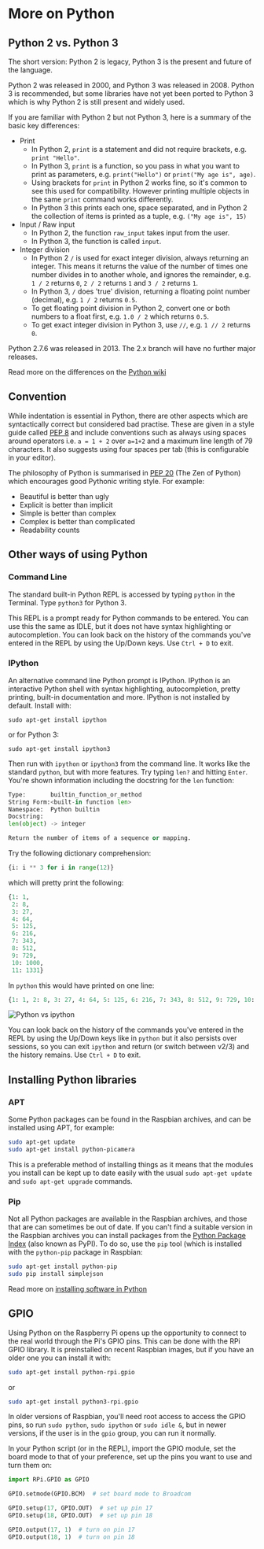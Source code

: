 # More on Python

## Python 2 vs. Python 3

The short version: Python 2 is legacy, Python 3 is the present and future of the language.

Python 2 was released in 2000, and Python 3 was released in 2008. Python 3 is recommended, but some libraries have not yet been ported to Python 3 which is why Python 2 is still present and widely used.

If you are familiar with Python 2 but not Python 3, here is a summary of the basic key differences:

- Print
    - In Python 2, `print` is a statement and did not require brackets, e.g. `print "Hello"`.
    - In Python 3, `print` is a function, so you pass in what you want to print as parameters, e.g. `print("Hello")` or `print("My age is", age)`.
    - Using brackets for `print` in Python 2 works fine, so it's common to see this used for compatibility. However printing multiple objects in the same `print` command works differently.
    - In Python 3 this prints each one, space separated, and in Python 2 the collection of items is printed as a tuple, e.g. `("My age is", 15)`
-  Input / Raw input
    -  In Python 2, the function `raw_input` takes input from the user.
    -  In Python 3, the function is called `input`.
- Integer division
    - In Python 2 `/` is used for exact integer division, always returning an integer. This means it returns the value of the number of times one number divides in to another whole, and ignores the remainder, e.g. `1 / 2` returns `0`, `2 / 2` returns `1` and `3 / 2` returns `1`.
    - In Python 3, `/` does 'true' division, returning a floating point number (decimal), e.g. `1 / 2` returns `0.5`.
    - To get floating point division in Python 2, convert one or both numbers to a float first, e.g. `1.0 / 2` which returns `0.5`.
    - To get exact integer division in Python 3, use `//`, e.g. `1 // 2` returns `0`.

Python 2.7.6 was released in 2013. The 2.x branch will have no further major releases.

Read more on the differences on the [Python wiki](https://wiki.python.org/moin/Python2orPython3)

## Convention

While indentation is essential in Python, there are other aspects which are syntactically correct but considered bad practise. These are given in a style guide called [PEP 8](http://legacy.python.org/dev/peps/pep-0008/) and include conventions such as always using spaces around operators i.e. `a = 1 + 2` over `a=1+2` and a maximum line length of 79 characters. It also suggests using four spaces per tab (this is configurable in your editor).

The philosophy of Python is summarised in [PEP 20](http://legacy.python.org/dev/peps/pep-0020/) (The Zen of Python) which encourages good Pythonic writing style. For example:

- Beautiful is better than ugly
- Explicit is better than implicit
- Simple is better than complex
- Complex is better than complicated
- Readability counts

## Other ways of using Python

### Command Line

The standard built-in Python REPL is accessed by typing `python` in the Terminal. Type `python3` for Python 3.

This REPL is a prompt ready for Python commands to be entered. You can use this the same as IDLE, but it does not have syntax highlighting or autocompletion. You can look back on the history of the commands you've entered in the REPL by using the Up/Down keys. Use `Ctrl + D` to exit.

### IPython

An alternative command line Python prompt is IPython. IPython is an interactive Python shell with syntax highlighting, autocompletion, pretty printing, built-in documentation and more. IPython is not installed by default. Install with:

```
sudo apt-get install ipython
```

or for Python 3:

```
sudo apt-get install ipython3
```

Then run with `ipython` or `ipython3` from the command line. It works like the standard `python`, but with more features. Try typing `len?` and hitting `Enter`. You're shown information including the docstring for the `len` function:

```python
Type:       builtin_function_or_method
String Form:<built-in function len>
Namespace:  Python builtin
Docstring:
len(object) -> integer

Return the number of items of a sequence or mapping.
```

Try the following dictionary comprehension:

```python
{i: i ** 3 for i in range(12)}
```

which will pretty print the following:

```python
{1: 1,
 2: 8,
 3: 27,
 4: 64,
 5: 125,
 6: 216,
 7: 343,
 8: 512,
 9: 729,
 10: 1000,
 11: 1331}
```

In `python` this would have printed on one line:

```python
{1: 1, 2: 8, 3: 27, 4: 64, 5: 125, 6: 216, 7: 343, 8: 512, 9: 729, 10: 1000, 11: 1331}
```

![Python vs ipython](images/python-vs-ipython.png)

You can look back on the history of the commands you've entered in the REPL by using the Up/Down keys like in `python` but it also persists over sessions, so you can exit `ipython` and return (or switch between v2/3) and the history remains. Use `Ctrl + D` to exit.

## Installing Python libraries

### APT

Some Python packages can be found in the Raspbian archives, and can be installed using APT, for example:

```bash
sudo apt-get update
sudo apt-get install python-picamera
```

This is a preferable method of installing things as it means that the modules you install can be kept up to date easily with the usual `sudo apt-get update` and `sudo apt-get upgrade` commands.

### Pip

Not all Python packages are available in the Raspbian archives, and those that are can sometimes be out of date. If you can't find a suitable version in the Raspbian archives you can install packages from the [Python Package Index](http://pypi.python.org/) (also known as PyPI). To do so, use the `pip` tool (which is installed with the `python-pip` package in Raspbian:

```bash
sudo apt-get install python-pip
sudo pip install simplejson
```

Read more on [installing software in Python](../../linux/software/python.md)

## GPIO

Using Python on the Raspberry Pi opens up the opportunity to connect to the real world through the Pi's GPIO pins. This can be done with the RPi GPIO library. It is preinstalled on recent Raspbian images, but if you have an older one you can install it with:

```bash
sudo apt-get install python-rpi.gpio
```

or

```bash
sudo apt-get install python3-rpi.gpio
```

In older versions of Raspbian, you'll need root access to access the GPIO pins, so run `sudo python`, `sudo ipython` or `sudo idle &`, but in newer versions, if the user is in the `gpio` group, you can run it normally.

In your Python script (or in the REPL), import the GPIO module, set the board mode to that of your preference, set up the pins you want to use and turn them on:

```python
import RPi.GPIO as GPIO

GPIO.setmode(GPIO.BCM)  # set board mode to Broadcom

GPIO.setup(17, GPIO.OUT)  # set up pin 17
GPIO.setup(18, GPIO.OUT)  # set up pin 18

GPIO.output(17, 1)  # turn on pin 17
GPIO.output(18, 1)  # turn on pin 18
```
